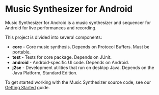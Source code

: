 # Music Synthesizer for Android #

Music Synthesizer for Android is a music synthesizer and sequencer for Android for live performances and recording.

This project is divided into several components:
  * **core** - Core music synthesis.  Depends on Protocol Buffers.  Must be portable.
  * **test** - Tests for core package.  Depends on JUnit.
  * **android** - Android-specific UI code.  Depends on Android.
  * **j2se** - Development utilities that run on desktop Java.  Depends on the Java Platform, Standard Edition.

To get started working with the Music Synthesizer source code, see our [Getting Started](http://code.google.com/p/music-synthesizer-for-android/wiki/GettingStarted) guide.